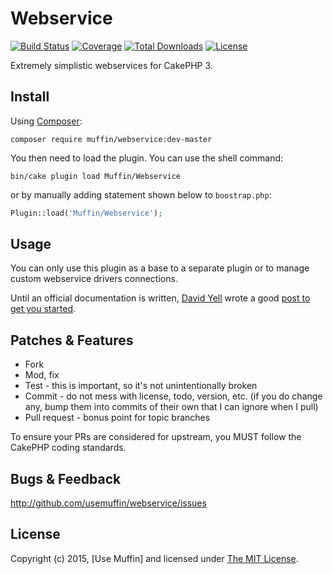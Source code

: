# Webservice

[![Build Status](https://img.shields.io/travis/UseMuffin/Webservice/master.svg?style=flat-square)](https://travis-ci.org/UseMuffin/Webservice)
[![Coverage](https://img.shields.io/coveralls/UseMuffin/Webservice/master.svg?style=flat-square)](https://coveralls.io/r/UseMuffin/Webservice)
[![Total Downloads](https://img.shields.io/packagist/dt/muffin/webservice.svg?style=flat-square)](https://packagist.org/packages/muffin/webservice)
[![License](https://img.shields.io/badge/license-MIT-blue.svg?style=flat-square)](LICENSE)

Extremely simplistic webservices for CakePHP 3.

## Install

Using [Composer][composer]:

```
composer require muffin/webservice:dev-master
```

You then need to load the plugin. You can use the shell command:

```
bin/cake plugin load Muffin/Webservice
```

or by manually adding statement shown below to `boostrap.php`:

```php
Plugin::load('Muffin/Webservice');
```

## Usage

You can only use this plugin as a base to a separate plugin or to manage custom webservice
drivers connections.

Until an official documentation is written, [David Yell][1] wrote a good [post to get you started][2].

[1]:https://github.com/davidyell 
[2]:http://jedistirfry.co.uk/blog/2015-09/connecting-to-a-web-service/

## Patches & Features

* Fork
* Mod, fix
* Test - this is important, so it's not unintentionally broken
* Commit - do not mess with license, todo, version, etc. (if you do change any, bump them into commits of
their own that I can ignore when I pull)
* Pull request - bonus point for topic branches

To ensure your PRs are considered for upstream, you MUST follow the CakePHP coding standards.

## Bugs & Feedback

http://github.com/usemuffin/webservice/issues

## License

Copyright (c) 2015, [Use Muffin] and licensed under [The MIT License][mit].

[cakephp]:http://cakephp.org
[composer]:http://getcomposer.org
[mit]:http://www.opensource.org/licenses/mit-license.php
[muffin]:http://usemuffin.com
